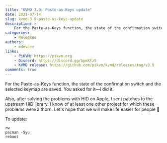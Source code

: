 ```yaml
---
title: "KVMD 3.9: Paste-as-Keys update"
date: 2021-07-14
slug: kvmd-3-9-paste-as-keys-update
description: >
    For the Paste-as-Keys function, the state of the confirmation switch and the selected keymap are saved
categories:
    - Releases
authors:
    - mdevaev
links:
    - PiKVM: https://pikvm.org
    - Discord: https://discord.gg/bpmXfz5
    - KVMD release: https://github.com/pikvm/kvmd/releases/tag/v3.9
comments: true
---
```


For the Paste-as-Keys function, the state of the confirmation switch and the selected keymap are saved. You asked for it—I did it.

<!-- more -->

Also, after solving the problems with HID on Apple, I sent patches to the upstream HID library. I know of at least one other project for which these problems were a thorn. Let's hope that we will make life easier for people 🙂

To update:

```console
rw
pacman -Syu
reboot 
```